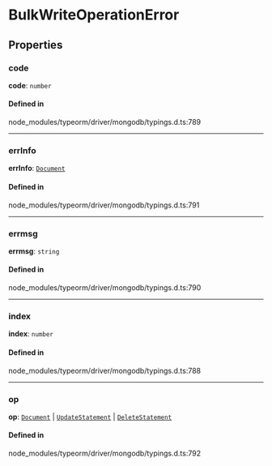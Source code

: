# BulkWriteOperationError

## Properties

### code

 **code**: `number`

#### Defined in

node_modules/typeorm/driver/mongodb/typings.d.ts:789

___

### errInfo

 **errInfo**: [`Document`](Document.md)

#### Defined in

node_modules/typeorm/driver/mongodb/typings.d.ts:791

___

### errmsg

 **errmsg**: `string`

#### Defined in

node_modules/typeorm/driver/mongodb/typings.d.ts:790

___

### index

 **index**: `number`

#### Defined in

node_modules/typeorm/driver/mongodb/typings.d.ts:788

___

### op

 **op**: [`Document`](Document.md) \| [`UpdateStatement`](UpdateStatement.md) \| [`DeleteStatement`](DeleteStatement.md)

#### Defined in

node_modules/typeorm/driver/mongodb/typings.d.ts:792
